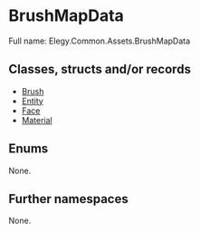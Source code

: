 ﻿
# BrushMapData

Full name: Elegy.Common.Assets.BrushMapData

## Classes, structs and/or records

* [Brush](Brush.md)
* [Entity](Entity.md)
* [Face](Face.md)
* [Material](Material.md)

## Enums

None.

## Further namespaces

None.

